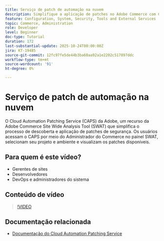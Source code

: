 ```yaml
---
title: Serviço de patch de automação na nuvem
description: Simplifique a aplicação de patches no Adobe Commerce com CAPS via SWAT — atualizações automatizadas para manutenção segura e sem complicações no site
feature: Configuration, System, Security, Tools and External Services
topic: Commerce, Administration
role: Developer
level: Beginner
doc-type: Tutorial
duration: 172
last-substantial-update: 2025-10-24T00:00:00Z
jira: KT-19485
source-git-commit: 12fc97fe5de44b3ba60aa92a1e2202c517897ddc
workflow-type: tm+mt
source-wordcount: '91'
ht-degree: 0%

---
```



# Serviço de patch de automação na nuvem

O Cloud Automation Patching Service (CAPS) da Adobe, um recurso da Adobe Commerce Site Wide Analysis Tool (SWAT) que simplifica o processo de descoberta e aplicação de patches de segurança. Os usuários acessam o CAPS por meio do Administrador do Commerce no painel SWAT, selecionam seu projeto e ambiente e visualizam os patches disponíveis.

## Para quem é este vídeo?

* Gerentes de sites
* Desenvolvedores
* DevOps e administradores do sistema

## Conteúdo de vídeo

>[!VIDEO](https://video.tv.adobe.com/v/3476247/?learn=on&enablevpops)

## Documentação relacionada

* [Documentação do Cloud Automation Patching Service](https://experienceleague.adobe.com/en/docs/commerce-operations/tools/caps-tool/intro)
